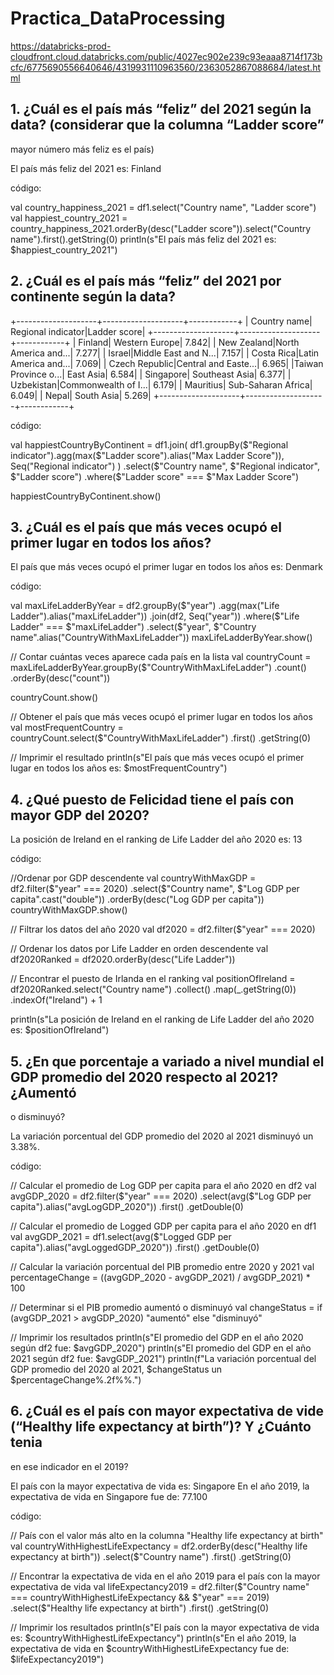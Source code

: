 # Practica_DataProcessing

https://databricks-prod-cloudfront.cloud.databricks.com/public/4027ec902e239c93eaaa8714f173bcfc/6775690556640646/4319931110963560/2363052867088684/latest.html


## 1. ¿Cuál es el país más “feliz” del 2021 según la data? (considerar que la columna “Ladder score”
mayor número más feliz es el país)

El país más feliz del 2021 es: Finland

código:

val country_happiness_2021 = df1.select("Country name", "Ladder score")
val happiest_country_2021 = country_happiness_2021.orderBy(desc("Ladder score")).select("Country name").first().getString(0)
println(s"El país más feliz del 2021 es: $happiest_country_2021")

## 2. ¿Cuál es el país más “feliz” del 2021 por continente según la data?

+--------------------+--------------------+------------+
|        Country name|  Regional indicator|Ladder score|
+--------------------+--------------------+------------+
|             Finland|      Western Europe|       7.842|
|         New Zealand|North America and...|       7.277|
|              Israel|Middle East and N...|       7.157|
|          Costa Rica|Latin America and...|       7.069|
|      Czech Republic|Central and Easte...|       6.965|
|Taiwan Province o...|           East Asia|       6.584|
|           Singapore|      Southeast Asia|       6.377|
|          Uzbekistan|Commonwealth of I...|       6.179|
|           Mauritius|  Sub-Saharan Africa|       6.049|
|               Nepal|          South Asia|       5.269|
+--------------------+--------------------+------------+   

código:

val happiestCountryByContinent = df1.join(
    df1.groupBy($"Regional indicator").agg(max($"Ladder score").alias("Max Ladder Score")),
    Seq("Regional indicator")
  )
  .select($"Country name", $"Regional indicator", $"Ladder score")
  .where($"Ladder score" === $"Max Ladder Score")

happiestCountryByContinent.show()


## 3. ¿Cuál es el país que más veces ocupó el primer lugar en todos los años?
   
El país que más veces ocupó el primer lugar en todos los años es: Denmark

código:

val maxLifeLadderByYear = df2.groupBy($"year")
                              .agg(max("Life Ladder").alias("maxLifeLadder"))
                              .join(df2, Seq("year"))
                              .where($"Life Ladder" === $"maxLifeLadder")
                              .select($"year", $"Country name".alias("CountryWithMaxLifeLadder"))
maxLifeLadderByYear.show()

// Contar cuántas veces aparece cada país en la lista
val countryCount = maxLifeLadderByYear.groupBy($"CountryWithMaxLifeLadder")
                                      .count()
                                      .orderBy(desc("count"))

countryCount.show()

// Obtener el país que más veces ocupó el primer lugar en todos los años
val mostFrequentCountry = countryCount.select($"CountryWithMaxLifeLadder")
                                      .first()
                                      .getString(0)

// Imprimir el resultado
println(s"El país que más veces ocupó el primer lugar en todos los años es: $mostFrequentCountry")


## 4. ¿Qué puesto de Felicidad tiene el país con mayor GDP del 2020?
La posición de Ireland en el ranking de Life Ladder del año 2020 es: 13

código:

//Ordenar por GDP descendente
val countryWithMaxGDP = df2.filter($"year" === 2020)
  .select($"Country name", $"Log GDP per capita".cast("double"))
  .orderBy(desc("Log GDP per capita"))
countryWithMaxGDP.show()

// Filtrar los datos del año 2020
val df2020 = df2.filter($"year" === 2020)

// Ordenar los datos por Life Ladder en orden descendente
val df2020Ranked = df2020.orderBy(desc("Life Ladder"))

// Encontrar el puesto de Irlanda en el ranking
val positionOfIreland = df2020Ranked.select("Country name")
                                    .collect()
                                    .map(_.getString(0))
                                    .indexOf("Ireland") + 1

println(s"La posición de Ireland en el ranking de Life Ladder del año 2020 es: $positionOfIreland")


## 5. ¿En que porcentaje a variado a nivel mundial el GDP promedio del 2020 respecto al 2021? ¿Aumentó
o disminuyó?

La variación porcentual del GDP promedio del 2020 al 2021 disminuyó un 3.38%.

código:

// Calcular el promedio de Log GDP per capita para el año 2020 en df2
val avgGDP_2020 = df2.filter($"year" === 2020)
                          .select(avg($"Log GDP per capita").alias("avgLogGDP_2020"))
                          .first()
                          .getDouble(0)

// Calcular el promedio de Logged GDP per capita para el año 2020 en df1
val avgGDP_2021 = df1.select(avg($"Logged GDP per capita").alias("avgLoggedGDP_2020"))
                          .first()
                          .getDouble(0)

// Calcular la variación porcentual del PIB promedio entre 2020 y 2021
val percentageChange = ((avgGDP_2020 - avgGDP_2021) / avgGDP_2021) * 100

// Determinar si el PIB promedio aumentó o disminuyó
val changeStatus = if (avgGDP_2021 > avgGDP_2020) "aumentó" else "disminuyó"

// Imprimir los resultados
println(s"El promedio del GDP en el año 2020 según df2 fue: $avgGDP_2020")
println(s"El promedio del GDP en el año 2021 según df2 fue: $avgGDP_2021")
println(f"La variación porcentual del GDP promedio del 2020 al 2021, $changeStatus un $percentageChange%.2f%%.")

## 6. ¿Cuál es el país con mayor expectativa de vide (“Healthy life expectancy at birth”)? Y ¿Cuánto tenia
en ese indicador en el 2019?

El país con la mayor expectativa de vida es: Singapore
En el año 2019, la expectativa de vida en Singapore fue de: 77.100

código:

// País con el valor más alto en la columna "Healthy life expectancy at birth"
val countryWithHighestLifeExpectancy = df2.orderBy(desc("Healthy life expectancy at birth"))
                                           .select($"Country name")
                                           .first()
                                           .getString(0)

// Encontrar la expectativa de vida en el año 2019 para el país con la mayor expectativa de vida
val lifeExpectancy2019 = df2.filter($"Country name" === countryWithHighestLifeExpectancy && $"year" === 2019)
                             .select($"Healthy life expectancy at birth")
                             .first()
                             .getString(0)

// Imprimir los resultados
println(s"El país con la mayor expectativa de vida es: $countryWithHighestLifeExpectancy")
println(s"En el año 2019, la expectativa de vida en $countryWithHighestLifeExpectancy fue de: $lifeExpectancy2019")
